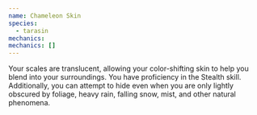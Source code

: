 ```yaml
---
name: Chameleon Skin
species:
  - tarasin
mechanics:
mechanics: []
---
```

Your scales are translucent, allowing your color-shifting skin to help you blend into your surroundings. You have proficiency in the Stealth skill. Additionally, you can attempt to hide even when you are only lightly obscured by foliage, heavy rain, falling snow, mist, and other natural phenomena.
